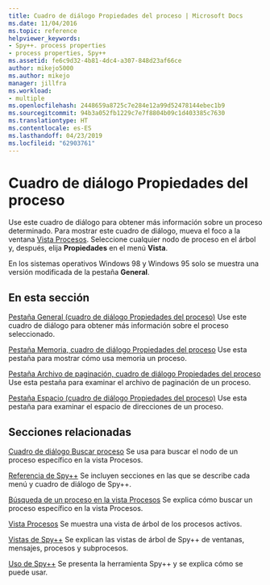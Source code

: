 ```yaml
---
title: Cuadro de diálogo Propiedades del proceso | Microsoft Docs
ms.date: 11/04/2016
ms.topic: reference
helpviewer_keywords:
- Spy++. process properties
- process properties, Spy++
ms.assetid: fe6c9d32-4b81-4dc4-a307-848d23af66ce
author: mikejo5000
ms.author: mikejo
manager: jillfra
ms.workload:
- multiple
ms.openlocfilehash: 2448659a8725c7e284e12a99d52478144ebec1b9
ms.sourcegitcommit: 94b3a052fb1229c7e7f8804b09c1d403385c7630
ms.translationtype: HT
ms.contentlocale: es-ES
ms.lasthandoff: 04/23/2019
ms.locfileid: "62903761"
---
```

# <a name="process-properties-dialog-box"></a>Cuadro de diálogo Propiedades del proceso
Use este cuadro de diálogo para obtener más información sobre un proceso determinado. Para mostrar este cuadro de diálogo, mueva el foco a la ventana [Vista Procesos](../debugger/processes-view.md). Seleccione cualquier nodo de proceso en el árbol y, después, elija **Propiedades** en el menú **Vista**.

 En los sistemas operativos Windows 98 y Windows 95 solo se muestra una versión modificada de la pestaña **General**.

## <a name="in-this-section"></a>En esta sección
 [Pestaña General (cuadro de diálogo Propiedades del proceso)](../debugger/general-tab-thread-properties-dialog-box.md) Use este cuadro de diálogo para obtener más información sobre el proceso seleccionado.

 [Pestaña Memoria, cuadro de diálogo Propiedades del proceso](../debugger/memory-tab-process-properties-dialog-box.md) Use esta pestaña para mostrar cómo usa memoria un proceso.

 [Pestaña Archivo de paginación, cuadro de diálogo Propiedades del proceso](../debugger/page-file-tab-process-properties-dialog-box.md) Use esta pestaña para examinar el archivo de paginación de un proceso.

 [Pestaña Espacio (cuadro de diálogo Propiedades del proceso)](../debugger/space-tab-process-properties-dialog-box.md) Use esta pestaña para examinar el espacio de direcciones de un proceso.

## <a name="related-sections"></a>Secciones relacionadas
 [Cuadro de diálogo Buscar proceso](../debugger/process-search-dialog-box.md) Se usa para buscar el nodo de un proceso específico en la vista Procesos.

 [Referencia de Spy++](../debugger/spy-increment-reference.md) Se incluyen secciones en las que se describe cada menú y cuadro de diálogo de Spy++.

 [Búsqueda de un proceso en la vista Procesos](../debugger/how-to-search-for-a-process-in-processes-view.md) Se explica cómo buscar un proceso específico en la vista Procesos.

 [Vista Procesos](../debugger/processes-view.md) Se muestra una vista de árbol de los procesos activos.

 [Vistas de Spy++](../debugger/spy-increment-views.md) Se explican las vistas de árbol de Spy++ de ventanas, mensajes, procesos y subprocesos.

 [Uso de Spy++](../debugger/using-spy-increment.md) Se presenta la herramienta Spy++ y se explica cómo se puede usar.